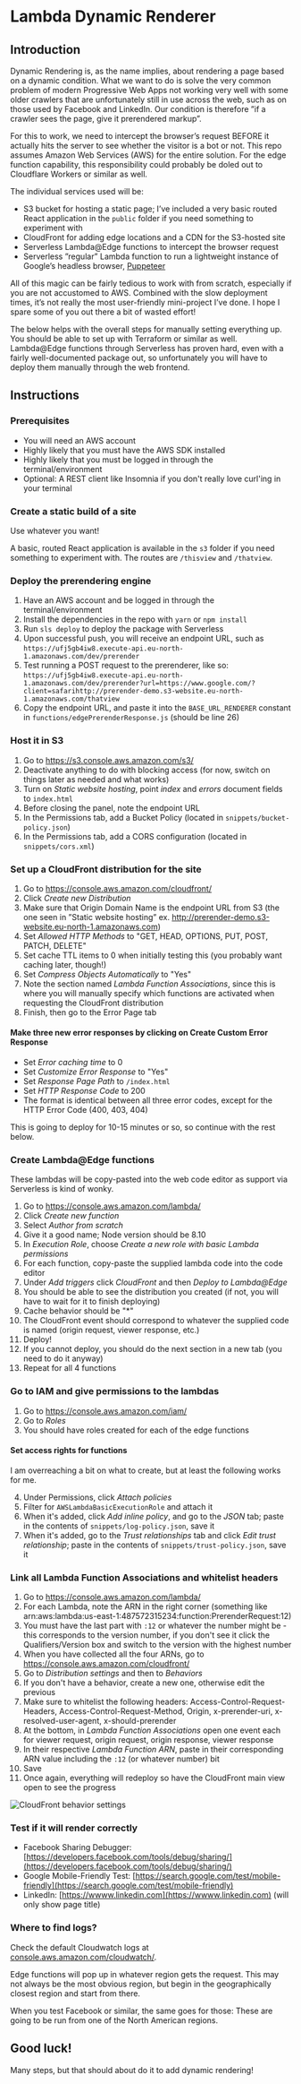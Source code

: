 # Lambda Dynamic Renderer

## Introduction

Dynamic Rendering is, as the name implies, about rendering a page based on a dynamic condition. What we want to do is solve the very common problem of modern Progressive Web Apps not working very well with some older crawlers that are unfortunately still in use across the web, such as on those used by Facebook and LinkedIn. Our condition is therefore ”if a crawler sees the page, give it prerendered markup”.

For this to work, we need to intercept the browser’s request BEFORE it actually hits the server to see whether the visitor is a bot or not. This repo assumes Amazon Web Services (AWS) for the entire solution. For the edge function capability, this responsibility could probably be doled out to Cloudflare Workers or similar as well.

The individual services used will be:

- S3 bucket for hosting a static page; I’ve included a very basic routed React application in the `public` folder if you need something to experiment with
- CloudFront for adding edge locations and a CDN for the S3-hosted site
- Serverless Lambda@Edge functions to intercept the browser request
- Serverless ”regular” Lambda function to run a lightweight instance of Google’s headless browser, [Puppeteer](https://www.github.com/GoogleChrome/puppeteer)

All of this magic can be fairly tedious to work with from scratch, especially if you are not accustomed to AWS. Combined with the slow deployment times, it’s not really the most user-friendly mini-project I’ve done. I hope I spare some of you out there a bit of wasted effort!

The below helps with the overall steps for manually setting everything up. You should be able to set up with Terraform or similar as well. Lambda@Edge functions through Serverless has proven hard, even with a fairly well-documented package out, so unfortunately you will have to deploy them manually through the web frontend.

## Instructions

### Prerequisites

- You will need an AWS account
- Highly likely that you must have the AWS SDK installed
- Highly likely that you must be logged in through the terminal/environment
- Optional: A REST client like Insomnia if you don't really love curl'ing in your terminal

### Create a static build of a site

Use whatever you want!

A basic, routed React application is available in the `s3` folder if you need something to experiment with. The routes are `/thisview` and `/thatview`.

### Deploy the prerendering engine

1. Have an AWS account and be logged in through the terminal/environment
2. Install the dependencies in the repo with `yarn` or `npm install`
3. Run `sls deploy` to deploy the package with Serverless
4. Upon successful push, you will receive an endpoint URL, such as `https://ufj5gb4iw8.execute-api.eu-north-1.amazonaws.com/dev/prerender`
5. Test running a POST request to the prerenderer, like so: `https://ufj5gb4iw8.execute-api.eu-north-1.amazonaws.com/dev/prerender?url=https://www.google.com/?client=safarihttp://prerender-demo.s3-website.eu-north-1.amazonaws.com/thatview`
6. Copy the endpoint URL, and paste it into the `BASE_URL_RENDERER` constant in `functions/edgePrerenderResponse.js` (should be line 26)

### Host it in S3

1. Go to https://s3.console.aws.amazon.com/s3/
2. Deactivate anything to do with blocking access (for now, switch on things later as needed and what works)
3. Turn on _Static website hosting_, point _index_ and _errors_ document fields to `index.html`
4. Before closing the panel, note the endpoint URL
5. In the Permissions tab, add a Bucket Policy (located in `snippets/bucket-policy.json`)
6. In the Permissions tab, add a CORS configuration (located in `snippets/cors.xml`)

### Set up a CloudFront distribution for the site

1. Go to https://console.aws.amazon.com/cloudfront/
2. Click _Create new Distribution_
3. Make sure that Origin Domain Name is the endpoint URL from S3 (the one seen in ”Static website hosting” ex. http://prerender-demo.s3-website.eu-north-1.amazonaws.com)
4. Set _Allowed HTTP Methods_ to "GET, HEAD, OPTIONS, PUT, POST, PATCH, DELETE"
5. Set cache TTL items to 0 when initially testing this (you probably want caching later, though!)
6. Set _Compress Objects Automatically_ to "Yes"
7. Note the section named _Lambda Function Associations_, since this is where you will manually specify which functions are activated when requesting the CloudFront distribution
8. Finish, then go to the Error Page tab

#### Make three new error responses by clicking on Create Custom Error Response

- Set _Error caching time_ to 0
- Set _Customize Error Response_ to "Yes"
- Set _Response Page Path_ to `/index.html`
- Set _HTTP Response Code_ to 200
- The format is identical between all three error codes, except for the HTTP Error Code (400, 403, 404)

This is going to deploy for 10-15 minutes or so, so continue with the rest below.

### Create Lambda@Edge functions

These lambdas will be copy-pasted into the web code editor as support via Serverless is kind of wonky.

1. Go to https://console.aws.amazon.com/lambda/
2. Click _Create new function_
3. Select _Author from scratch_
4. Give it a good name; Node version should be 8.10
5. In _Execution Role_, choose _Create a new role with basic Lambda permissions_
6. For each function, copy-paste the supplied lambda code into the code editor
7. Under _Add triggers_ click _CloudFront_ and then _Deploy to Lambda@Edge_
8. You should be able to see the distribution you created (if not, you will have to wait for it to finish deploying)
9. Cache behavior should be "\*"
10. The CloudFront event should correspond to whatever the supplied code is named (origin request, viewer response, etc.)
11. Deploy!
12. If you cannot deploy, you should do the next section in a new tab (you need to do it anyway)
13. Repeat for all 4 functions

### Go to IAM and give permissions to the lambdas

1. Go to https://console.aws.amazon.com/iam/
2. Go to _Roles_
3. You should have roles created for each of the edge functions

#### Set access rights for functions

I am overreaching a bit on what to create, but at least the following works for me.

4. Under Permissions, click _Attach policies_
5. Filter for `AWSLambdaBasicExecutionRole` and attach it
6. When it's added, click _Add inline policy_, and go to the _JSON_ tab; paste in the contents of `snippets/log-policy.json`, save it
7. When it's added, go to the _Trust relationships_ tab and click _Edit trust relationship_; paste in the contents of `snippets/trust-policy.json`, save it

### Link all Lambda Function Associations and whitelist headers

1. Go to https://console.aws.amazon.com/lambda/
2. For each Lambda, note the ARN in the right corner (something like arn:aws:lambda:us-east-1:487572315234:function:PrerenderRequest:12)
3. You must have the last part with `:12` or whatever the number might be - this corresponds to the version number, if you don't see it click the Qualifiers/Version box and switch to the version with the highest number
4. When you have collected all the four ARNs, go to https://console.aws.amazon.com/cloudfront/
5. Go to _Distribution settings_ and then to _Behaviors_
6. If you don't have a behavior, create a new one, otherwise edit the previous
7. Make sure to whitelist the following headers: Access-Control-Request-Headers, Access-Control-Request-Method, Origin, x-prerender-uri, x-resolved-user-agent, x-should-prerender
8. At the bottom, in _Lambda Function Associations_ open one event each for viewer request, origin request, origin response, viewer response
9. In their respective _Lambda Function ARN_, paste in their corresponding ARN value including the `:12` (or whatever number) bit
10. Save
11. Once again, everything will redeploy so have the CloudFront main view open to see the progress

![CloudFront behavior settings](/cloudfront-behavior-settings.png 'CloudFront behavior settings')

### Test if it will render correctly

- Facebook Sharing Debugger: [https://developers.facebook.com/tools/debug/sharing/](https://developers.facebook.com/tools/debug/sharing/)
- Google Mobile-Friendly Test: [https://search.google.com/test/mobile-friendly](https://search.google.com/test/mobile-friendly)
- LinkedIn: [https://wwww.linkedin.com](https://wwww.linkedin.com) (will only show page title)

### Where to find logs?

Check the default Cloudwatch logs at [console.aws.amazon.com/cloudwatch/](console.aws.amazon.com/cloudwatch/).

Edge functions will pop up in whatever region gets the request. This may not always be the most obvious region, but begin in the geographically closest region and start from there.

When you test Facebook or similar, the same goes for those: These are going to be run from one of the North American regions.

## Good luck!

Many steps, but that should about do it to add dynamic rendering!
